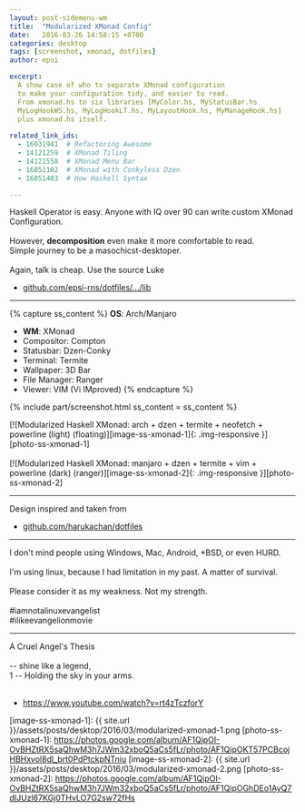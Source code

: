 ```yaml
---
layout: post-sidemenu-wm
title:  "Modularized XMonad Config"
date:   2016-03-26 14:58:15 +0700
categories: desktop
tags: [screenshot, xmonad, dotfiles]
author: epsi

excerpt: 
  A show case of who to separate XMonad configuration
  to make your configuration tidy, and easier to read.
  From xmonad.hs to six libraries [MyColor.hs, MyStatusBar.hs
  MyLogHookWS.hs, MyLogHookLT.hs, MyLayoutHook.hs, MyManageHook.hs]
  plus xmonad.hs itself.
  
related_link_ids: 
  - 16031941  # Refactoring Awesome
  - 14121259  # XMonad Tiling
  - 14121558  # XMonad Menu Bar
  - 16051102  # XMonad with Conkyless Dzen
  - 16051403  # How Haskell Syntax

---
```



Haskell Operator is easy.
Anyone with IQ over 90 can write custom XMonad Configuration.
<br><br>
However, **decomposition** even make it more comfortable to read.<br>
Simple journey to be a masochicst-desktoper.
<br><br>
Again, talk is cheap.
Use the source Luke
<br>
* [github.com/epsi-rns/dotfiles/.../lib][dotfiles-lib]

* * *

{% capture ss_content %}
<strong>OS</strong>: Arch/Manjaro<br>
  + <strong>WM</strong>: XMonad<br>
  + Compositor: Compton<br>
  + Statusbar: Dzen-Conky<br>
  + Terminal: Termite<br>
  + Wallpaper: 3D Bar<br>
  + File Manager: Ranger<br>
  + Viewer: VIM (Vi IMproved)
{% endcapture %}

{% include part/screenshot.html ss_content = ss_content %}

[![Modularized Haskell XMonad: arch + dzen + termite + neofetch + powerline (light) (floating)][image-ss-xmonad-1]{: .img-responsive }][photo-ss-xmonad-1]
<br/><br/>
[![Modularized Haskell XMonad: manjaro + dzen + termite + vim + powerline (dark) (ranger)][image-ss-xmonad-2]{: .img-responsive }][photo-ss-xmonad-2]

* * *

Design inspired and taken from<br>
* [github.com/harukachan/dotfiles][code-haruka]

* * *

I don't mind people using Windows, Mac, Android, *BSD, or even HURD.
<br><br>
I'm using linux, because I had limitation in my past. A matter of survival.
<br><br>
Please consider it as my weakness. Not my strength.
<br><br>
#iamnotalinuxevangelist<br>
#ilikeevangelionmovie

* * *

A Cruel Angel's Thesis
<br><br>
-- shine like a legend,<br>1
-- Holding the sky in your arms.
<br><br>
* <https://www.youtube.com/watch?v=rt4zTczforY>

[//]: <> ( -- -- -- links below -- -- -- )

[code-haruka]:  https://github.com/codeharuka/dotfiles
[dotfiles-lib]: https://github.com/epsi-rns/dotfiles/tree/master/xmonad/xmonad-dzen-2/lib
[image-ss-xmonad-1]: {{ site.url }}/assets/posts/desktop/2016/03/modularized-xmonad-1.png
[photo-ss-xmonad-1]: https://photos.google.com/album/AF1QipOI-OvBHZtRX5saQhwM3h7JWm32xboQ5aCs5fLr/photo/AF1QipOKT57PCBcojHBHxvol8dl_brt0PdPtckpNTniu
[image-ss-xmonad-2]: {{ site.url }}/assets/posts/desktop/2016/03/modularized-xmonad-2.png
[photo-ss-xmonad-2]: https://photos.google.com/album/AF1QipOI-OvBHZtRX5saQhwM3h7JWm32xboQ5aCs5fLr/photo/AF1QipOGhDEo1AyQ7dIJUzl67KGj0THvLO7G2sw72fHs

